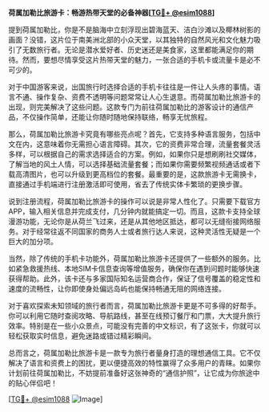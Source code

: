 **荷属加勒比旅游卡：畅游热带天堂的必备神器[[TG💪+ @esim1088](https://t.me/s/esim1088)]**

提到荷属加勒比，你是不是脑海中立刻浮现出碧海蓝天、洁白沙滩以及椰林树影的画面？没错，这片位于南美洲北部的小众天堂，以其独特的自然风光和文化魅力吸引了无数旅行者。无论是潜水爱好者、历史迷还是美食家，这里都能满足你的期待。然而，要想尽情享受这片热带天堂的魅力，一张合适的手机卡或流量卡是必不可少的。

对于中国游客来说，出国旅行时选择合适的手机卡往往是一件让人头疼的事情。语言不通、操作复杂、资费不透明等问题常常让人心生退意。而荷属加勒比旅游卡的出现，则完美解决了这些问题。这款专门为前往荷属加勒比的游客设计的通信产品，不仅操作简单，还能让你随时随地保持联络，畅享无忧旅程。

那么，荷属加勒比旅游卡究竟有哪些亮点呢？首先，它支持多种语言服务，包括中文在内，这意味着你无需担心语言障碍。其次，它的资费非常合理，流量套餐灵活多样，可以根据自己的需求选择适合的方案。例如，如果你只是想刷刷社交媒体，了解当地的风土人情，可以选择基础流量套餐；而如果你需要频繁视频通话或者下载高清图片，也可以升级到更高档位的套餐。最重要的是，这款旅游卡无需换卡，直接通过手机端进行注册激活即可使用，省去了传统实体卡繁琐的更换步骤。

说到注册流程，荷属加勒比旅游卡的操作可以说是非常人性化了。只需要下载官方APP，输入相关信息并完成支付，几分钟内就能搞定一切。而且，这款卡支持全球漫游功能，无论你是从荷兰飞过来，还是从其他地区抵达，都可以无缝衔接网络服务。对于经常往返不同国家的商务人士或者旅行达人来说，这种灵活性无疑是一个巨大的加分项。

当然，除了传统的手机卡功能外，荷属加勒比旅游卡还提供了一些额外的服务。比如紧急救援热线、本地SIM卡信息查询等增值服务，确保你在遇到问题时能够快速获得帮助。此外，该卡还与多家国际知名运营商合作，保证了信号覆盖的稳定性和速度的流畅性，让你即使身处偏远岛屿也能保持畅通无阻的网络连接。

对于喜欢探索未知领域的旅行者而言，荷属加勒比旅游卡更是不可多得的好帮手。你可以利用它随时查阅攻略、导航路线，甚至在线预订餐厅和门票，大大提升旅行效率。特别是在一些小众景点，可能没有完善的中文标识，有了这张卡，你就可以轻松获取实时信息，避免迷路或错过精彩瞬间。

总而言之，荷属加勒比旅游卡是一款专为旅行者量身打造的理想通信工具。它不仅解决了语言和资费上的困扰，更以便捷高效的特性赢得了众多用户的青睐。如果你计划前往荷属加勒比，不妨提前准备好这张神奇的“通信护照”，让它成为你旅途中的贴心伴侣吧！

[[TG💪+ @esim1088](https://t.me/s/esim1088) ![Image](https://i.postimg.cc/4NQfJmqS/Snipaste-2025-05-13-00-14-12.png)]